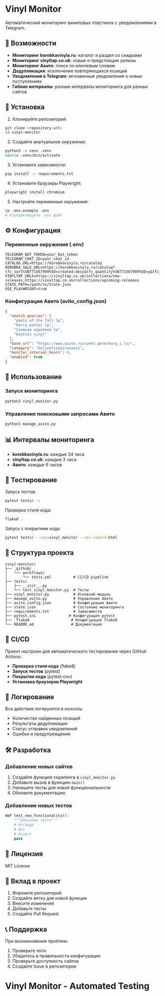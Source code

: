 # Vinyl Monitor

Автоматический мониторинг виниловых пластинок с уведомлениями в Telegram.

## 🎵 Возможности

- **Мониторинг korobkavinyla.ru**: каталог и раздел со скидками
- **Мониторинг vinyltap.co.uk**: новые и предстоящие релизы
- **Мониторинг Авито**: поиск по ключевым словам
- **Дедупликация**: исключение повторяющихся позиций
- **Уведомления в Telegram**: мгновенные уведомления о новых поступлениях
- **Гибкие интервалы**: разные интервалы мониторинга для разных сайтов

## 🚀 Установка

1. Клонируйте репозиторий:
```bash
git clone <repository-url>
cd vinyl-monitor
```

2. Создайте виртуальное окружение:
```bash
python3 -m venv .venv
source .venv/bin/activate
```

3. Установите зависимости:
```bash
pip install -r requirements.txt
```

4. Установите браузеры Playwright:
```bash
playwright install chromium
```

5. Настройте переменные окружения:
```bash
cp .env.example .env
# Отредактируйте .env файл
```

## ⚙️ Конфигурация

### Переменные окружения (.env)

```env
TELEGRAM_BOT_TOKEN=your_bot_token
TELEGRAM_CHAT_ID=your_chat_id
CATALOG_URL=https://korobkavinyla.ru/catalog
KOROBKA_SALE_URL=https://korobkavinyla.ru/catalog?tfc_sort%5B771567999%5D=created:desc&tfc_quantity%5B771567999%5D=y&tfc_storepartuid%5B771567999%5D=Sale&tfc_div=:::
VINYLTAP_URLS=https://vinyltap.co.uk/collections/new-releases,https://vinyltap.co.uk/collections/upcoming-releases
STATE_PATH=/path/to/state.json
USE_PLAYWRIGHT=true
```

### Конфигурация Авито (avito_config.json)

```json
{
  "search_queries": [
    "poets of the fall lp",
    "harry potter lp",
    "Снежная королева lp",
    "beatles vinyl"
  ],
  "base_url": "https://www.avito.ru/sankt_peterburg_i_lo/",
  "category": "kollektsionirovanie",
  "monitor_interval_hours": 6,
  "enabled": true
}
```

## 🎯 Использование

### Запуск мониторинга

```bash
python3 vinyl_monitor.py
```

### Управление поисковыми запросами Авито

```bash
python3 manage_avito.py
```

## 📊 Интервалы мониторинга

- **korobkavinyla.ru**: каждые 24 часа
- **vinyltap.co.uk**: каждые 3 часа
- **Авито**: каждые 6 часов

## 🧪 Тестирование

Запуск тестов:
```bash
pytest tests/ -v
```

Проверка стиля кода:
```bash
flake8 .
```

Запуск с покрытием кода:
```bash
pytest tests/ --cov=vinyl_monitor --cov-report=html
```

## 📁 Структура проекта

```
vinyl-monitor/
├── .github/
│   └── workflows/
│       └── tests.yml          # CI/CD pipeline
├── tests/
│   ├── __init__.py
│   └── test_vinyl_monitor.py  # Тесты
├── vinyl_monitor.py           # Основной модуль
├── manage_avito.py            # Управление Авито
├── avito_config.json          # Конфигурация Авито
├── state.json                 # Состояние мониторинга
├── requirements.txt           # Зависимости
├── pytest.ini               # Конфигурация pytest
├── .flake8                   # Конфигурация flake8
└── README.md                 # Документация
```

## 🔧 CI/CD

Проект настроен для автоматического тестирования через GitHub Actions:

- **Проверка стиля кода** (flake8)
- **Запуск тестов** (pytest)
- **Покрытие кода** (pytest-cov)
- **Установка браузеров Playwright**

## 📝 Логирование

Все действия логируются в консоль:
- Количество найденных позиций
- Результаты дедупликации
- Статус отправки уведомлений
- Ошибки и предупреждения

## 🛠️ Разработка

### Добавление новых сайтов

1. Создайте функцию скрапинга в `vinyl_monitor.py`
2. Добавьте вызов в функцию `main()`
3. Напишите тесты для новой функциональности
4. Обновите документацию

### Добавление новых тестов

```python
def test_new_functionality():
    """Описание теста"""
    # Arrange
    # Act
    # Assert
    pass
```

## 📄 Лицензия

MIT License

## 🤝 Вклад в проект

1. Форкните репозиторий
2. Создайте ветку для новой функции
3. Внесите изменения
4. Добавьте тесты
5. Создайте Pull Request

## 📞 Поддержка

При возникновении проблем:
1. Проверьте логи
2. Убедитесь в правильности конфигурации
3. Проверьте доступность сайтов
4. Создайте Issue в репозитории
# Vinyl Monitor - Automated Testing










